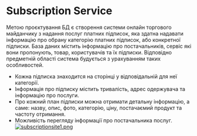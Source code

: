# Subscription Service
Метою проєктування БД є створення системи онлайн торгового майданчику з надання послуг платних підписок, яка  здатна надавати інформацію про обрану категорію платних підписок, або конкретної підписки. База даних містить інформацію про постачальників, сервіс які вони пропонують, товар, користувачів та їх підписки. Відповідно предметній області система будується з урахуванням таких особливостей.
* Кожна підписка знаходится на сторінці у відповідальній для неї категорії.
* Інформація про підписку містить тривалість, адрес одержувача та інформацію про послуги.
* Про кожний план підписки можна отримати детальну інформацію, а саме: назву, опис, фото, категорію, ціну, постачаємий продукт та частоту отримання.
* Можливість перегляду інформації про постачальника послуг.
[![subscriptionsite1.png](https://i.postimg.cc/FKKwcMsM/subscriptionsite1.png)](https://postimg.cc/75pBrQz9)
